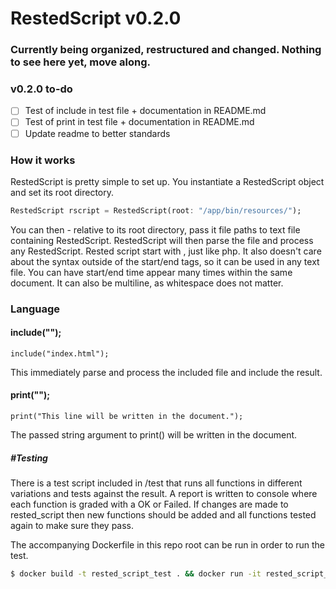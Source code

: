 # RestedScript v0.2.0

### Currently being organized, restructured and changed. Nothing to see here yet, move along.

### v0.2.0 to-do
- [ ] Test of include in test file + documentation in README.md
- [ ] Test of print in test file + documentation in README.md
- [ ] Update readme to better standards

### How it works
RestedScript is pretty simple to set up. You instantiate a RestedScript object and set its root directory.

```dart
RestedScript rscript = RestedScript(root: "/app/bin/resources/");
```

You can then - relative to its root directory, pass it file paths to text file containing RestedScript. RestedScript will then parse the file and process any RestedScript. Rested script start with <?rs and end with ?>, just like php. It also doesn't care about the syntax outside of the start/end tags, so it can be used in any text file. You can have start/end time appear many times within the same document. It can also be multiline, as whitespace does not matter.

### Language

#### include("");

```include("index.html");```

This immediately parse and process the included file and include the result.

#### print("");

```print("This line will be written in the document.");```

The passed string argument to print() will be written in the document.

##### #Testing
There is a test script included in /test that runs all functions in different variations and tests against the result. A report is written to console where each function is graded with a OK or Failed. If changes are made to rested_script then new functions should be added and all functions tested again to make sure they pass.

The accompanying Dockerfile in this repo root can be run in order to run the test.

```bash
$ docker build -t rested_script_test . && docker run -it rested_script_test
```
